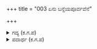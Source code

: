 +++
title = "003 ಏನು ಬನ್ದೆಯಪೂರ್ವವೆನೆ"

+++

<details><summary>ಗದ್ಯ (ಕ.ಗ.ಪ) </summary>

3. ಏನು ಅಪೂರ್ವವಾಗಿ ಬಂದೆಯಲ್ಲ ಎಂದು ಕೇಳಿದ ಶಿಶುಪಾಲ. ಯಾಗದ ಅಭೀಷ್ಟವನ್ನು ಭೀಮ  ತಿಳಿಸಿದಾಗ ಆಳುಗಳನ್ನು ಕಳುಹಿಸಿದ್ದರೆ ಸಾಕಾಗಿತ್ತಲ್ಲ. ನೀನೇಕೆ ಬಂದೆ ಎನ್ನುತ್ತಾ ಆಗಾಧ ಹಣವನ್ನು ಹೇರಿಸಿ ಕಳುಹಿಸಿದ. ಅಲ್ಲದೆ ತಿಂಗಳ ಕಾಲ ಭೀಮನನ್ನು ತನ್ನಲ್ಲಿ ಗೌರವದಿಂದ ಉಳಿಸಿಕೊಂಡಿದ್ದು ಕಳಿಸಿಕೊಟ್ಟ.
</details>

<details><summary>ಪದಾರ್ಥ (ಕ.ಗ.ಪ) </summary>

ಏನು ಬಂದೆ ಅಪೂರ್ವವೆನೆ-ಶಿಶುಪಾಲ ಭೀಮನನ್ನು ಏನು ಅಪೂರ್ವವಾಗಿ ಬಂದೆಯಲ್ಲ ಎಂದು ಕೇಳಿದ ಭೀಮಸೇನನು, ಯಾಗಾನುರಾಗವನರುಪಲು-ಯುಧಿಷ್ಠಿರನಿಗೆ ರಾಜ ಸೂಯಯಾಗ, ಮಾಡಬೇಕೆಂಬ ಅನುರಾಗವುಂಟಾಯಿತು, ಅದಕ್ಕಾಗಿ ಬಂದೆ ಎಂದು ಹೇಳಲು, ಶಿಶುಪಾಲನು ಸುಮ್ಮಾನದಲಿ-ಮಹಾಸಂತೋಷದಿಂದ, ಹೇರಿಸಿದನು ಮಹಾಧನವ-ಮಹತ್ತಾದ ಸಂಪತ್ತನ್ನು ಸೇರಿಸಿ ಕಳಿಸಿದ, ಮಾನಿಸರ ಕಳುಹಿದರೆ ಸಾಲದೆ ನೀನಿದೇಕೆ-ಜನರನ್ನು ಕಳಿಸಿಕೊಟ್ಟಿದ್ದರೆ, ಸಾಕಿತ್ತು, ನೀನೇ ಏಕೆ ಬಂದೆ ? ಎಂದು ಉಚಿತದಲಿ-ಯೋಗ್ಯವಾದ ಉಪಚಾರದ ಮಾತುಗಳನ್ನಾಡಿ, ಭೀಮಸೇನನ್ನು, ಸನ್ಮಾನಿಸಿದನು-ಸತ್ಕರಿಸಿದ, ಪವನ ನಂದನನ-ಭೀಮನನ್ನು,  
ನಿಲಿಸಿದನು ತಿಂಗಳು-ಒಂದು ತಿಂಗಳು ಕಾಲ ತನ್ನಲ್ಲಿ ಅತಿಥಿಯನ್ನಾಗಿ ಉಳಿಸಿಕೊಂಡಿದ್ದ
</details>
